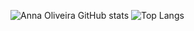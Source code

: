 
![Anna Oliveira GitHub stats](https://github-readme-stats.vercel.app/api?username=OliveiraAnna99&show_icons=true&theme=radical)
![Top Langs](https://github-readme-stats.vercel.app/api/top-langs/?username=OliveiraAnna99&theme=radical)
 
 
